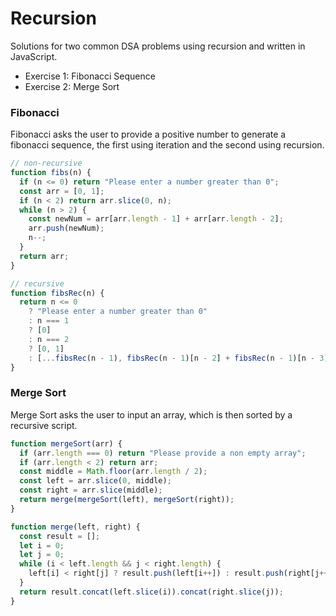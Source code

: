 # Recursion

Solutions for two common DSA problems using recursion and written in JavaScript.

- Exercise 1: Fibonacci Sequence
- Exercise 2: Merge Sort

### Fibonacci

Fibonacci asks the user to provide a positive number to generate a fibonacci sequence, the first using iteration and the second using recursion.

```javascript
// non-recursive
function fibs(n) {
  if (n <= 0) return "Please enter a number greater than 0";
  const arr = [0, 1];
  if (n < 2) return arr.slice(0, n);
  while (n > 2) {
    const newNum = arr[arr.length - 1] + arr[arr.length - 2];
    arr.push(newNum);
    n--;
  }
  return arr;
}

// recursive
function fibsRec(n) {
  return n <= 0
    ? "Please enter a number greater than 0"
    : n === 1
    ? [0]
    : n === 2
    ? [0, 1]
    : [...fibsRec(n - 1), fibsRec(n - 1)[n - 2] + fibsRec(n - 1)[n - 3]];
}
```

### Merge Sort

Merge Sort asks the user to input an array, which is then sorted by a recursive script.

```javascript
function mergeSort(arr) {
  if (arr.length === 0) return "Please provide a non empty array";
  if (arr.length < 2) return arr;
  const middle = Math.floor(arr.length / 2);
  const left = arr.slice(0, middle);
  const right = arr.slice(middle);
  return merge(mergeSort(left), mergeSort(right));
}

function merge(left, right) {
  const result = [];
  let i = 0;
  let j = 0;
  while (i < left.length && j < right.length) {
    left[i] < right[j] ? result.push(left[i++]) : result.push(right[j++]);
  }
  return result.concat(left.slice(i)).concat(right.slice(j));
}
```
